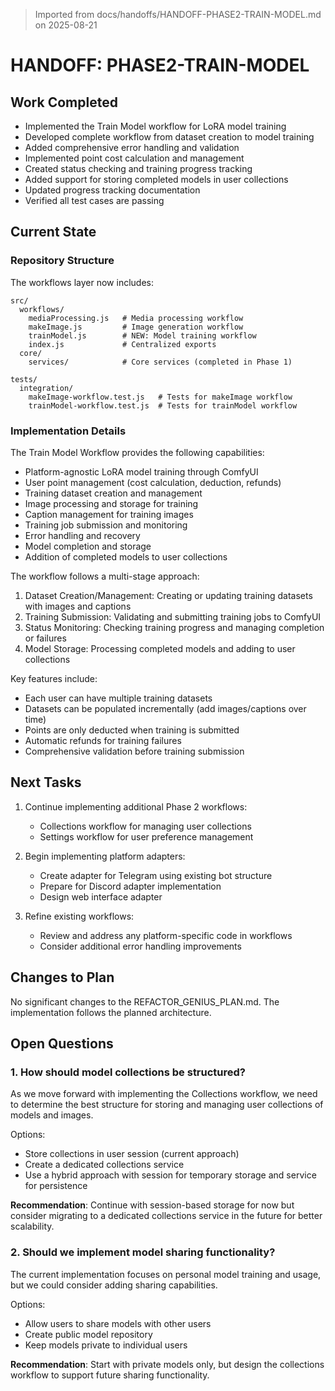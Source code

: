 > Imported from docs/handoffs/HANDOFF-PHASE2-TRAIN-MODEL.md on 2025-08-21

# HANDOFF: PHASE2-TRAIN-MODEL

## Work Completed
- Implemented the Train Model workflow for LoRA model training
- Developed complete workflow from dataset creation to model training
- Added comprehensive error handling and validation
- Implemented point cost calculation and management
- Created status checking and training progress tracking
- Added support for storing completed models in user collections
- Updated progress tracking documentation
- Verified all test cases are passing

## Current State

### Repository Structure
The workflows layer now includes:

```
src/
  workflows/
    mediaProcessing.js   # Media processing workflow
    makeImage.js         # Image generation workflow
    trainModel.js        # NEW: Model training workflow
    index.js             # Centralized exports
  core/
    services/            # Core services (completed in Phase 1)

tests/
  integration/
    makeImage-workflow.test.js   # Tests for makeImage workflow
    trainModel-workflow.test.js  # Tests for trainModel workflow
```

### Implementation Details

The Train Model Workflow provides the following capabilities:
- Platform-agnostic LoRA model training through ComfyUI
- User point management (cost calculation, deduction, refunds)
- Training dataset creation and management
- Image processing and storage for training
- Caption management for training images
- Training job submission and monitoring
- Error handling and recovery
- Model completion and storage
- Addition of completed models to user collections

The workflow follows a multi-stage approach:
1. Dataset Creation/Management: Creating or updating training datasets with images and captions
2. Training Submission: Validating and submitting training jobs to ComfyUI
3. Status Monitoring: Checking training progress and managing completion or failures
4. Model Storage: Processing completed models and adding to user collections

Key features include:
- Each user can have multiple training datasets
- Datasets can be populated incrementally (add images/captions over time)
- Points are only deducted when training is submitted
- Automatic refunds for training failures
- Comprehensive validation before training submission

## Next Tasks
1. Continue implementing additional Phase 2 workflows:
   - Collections workflow for managing user collections
   - Settings workflow for user preference management

2. Begin implementing platform adapters:
   - Create adapter for Telegram using existing bot structure
   - Prepare for Discord adapter implementation
   - Design web interface adapter

3. Refine existing workflows:
   - Review and address any platform-specific code in workflows
   - Consider additional error handling improvements

## Changes to Plan
No significant changes to the REFACTOR_GENIUS_PLAN.md. The implementation follows the planned architecture.

## Open Questions

### 1. How should model collections be structured?
As we move forward with implementing the Collections workflow, we need to determine the best structure for storing and managing user collections of models and images.

Options:
- Store collections in user session (current approach)
- Create a dedicated collections service
- Use a hybrid approach with session for temporary storage and service for persistence

**Recommendation**: Continue with session-based storage for now but consider migrating to a dedicated collections service in the future for better scalability.

### 2. Should we implement model sharing functionality?
The current implementation focuses on personal model training and usage, but we could consider adding sharing capabilities.

Options:
- Allow users to share models with other users
- Create public model repository
- Keep models private to individual users

**Recommendation**: Start with private models only, but design the collections workflow to support future sharing functionality. 